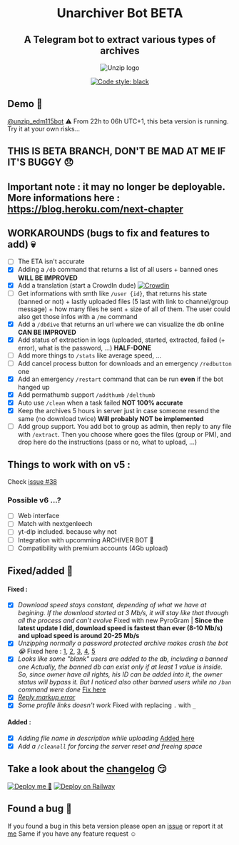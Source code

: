<div align="center">

# Unarchiver Bot **BETA**

## A Telegram bot to extract various types of archives

![Unzip logo](https://telegra.ph/file/426207477776ffa00519f.png)

<a href="https://github.com/psf/black"><img alt="Code style: black" src="https://img.shields.io/badge/code%20style-black-000000.svg"></a>

</div>

## Demo 🥰

[@unzip_edm115bot](https://t.me/unzip_edm115bot)
⚠️ From 22h to 06h UTC+1, this beta version is running. Try it at your own risks…

## **THIS IS BETA BRANCH, DON'T BE MAD AT ME IF IT'S BUGGY 😞**

## Important note : it may no longer be deployable. More informations here : https://blog.heroku.com/next-chapter

## WORKAROUNDS (bugs to fix and features to add) 💀

- [ ] The ETA isn't accurate
- [x] Adding a `/db` command that returns a list of all users + banned ones **WILL BE IMPROVED**
- [x] Add a translation (start a CrowdIn dude) [![Crowdin](https://badges.crowdin.net/unzip-bot-edm115/localized.svg)](https://crowdin.com/project/unzip-bot-edm115)
- [ ] Get informations with smth like `/user {id}`, that returns his state (banned or not) + lastly uploaded files (5 last with link to channel/group message) + how many files he sent + size of all of them. The user could also get those infos with a `/me` command
- [x] Add a `/dbdive` that returns an url where we can visualize the db online **CAN BE IMPROVED**
- [x] Add status of extraction in logs (uploaded, started, extracted, failed (+ error), what is the password, …) **HALF-DONE**
- [ ] Add more things to `/stats` like average speed, …
- [ ] Add cancel process button for downloads and an emergency `/redbutton` one
- [x] Add an emergency `/restart` command that can be run **even** if the bot hanged up
- [x] Add permathumb support `/addthumb` `/delthumb`
- [x] Auto use `/clean` when a task failed **NOT 100% accurate**
- [x] Keep the archives 5 hours in server just in case someone resend the same (no download twice) **Will probably NOT be implemented**
- [ ] Add group support. You add bot to group as admin, then reply to any file with `/extract`. Then you choose where goes the files (group or PM), and drop here do the instructions (pass or no, what to upload, …)

## Things to work with on v5 :

Check [issue #38](https://github.com/EDM115/unzip-bot/issues/38)

### Possible v6 ...?

- [ ] Web interface
- [ ] Match with nextgenleech
- [ ] yt-dlp included. because why not
- [ ] Integration with upcomming ARCHIVER BOT 👀
- [ ] Compatibility with premium accounts (4Gb upload)

## Fixed/added :partying_face:

#### Fixed :

- [x] _Download speed stays constant, depending of what we have at begining. If the download started at 3 Mb/s, it will stay like that through all the process and can't evolve_ Fixed with new PyroGram | **Since the latest update I did, download speed is fastest than ever (8-10 Mb/s) and upload speed is around 20-25 Mb/s**
- [x] _Unzipping normally a password protected archive makes crash the bot 😭_ Fixed here : [1](https://github.com/EDM115/unzip-bot/commit/41adcb26d11fa0df2425e7aa1654c88d5a4b2151), [2](https://github.com/EDM115/unzip-bot/commit/e933acdf3b61ee1cc92a194cb53c491537405c8f), [3](https://github.com/EDM115/unzip-bot/commit/db59780a14cbde2da53e739f62462719a3c95cd4), [4](https://github.com/EDM115/unzip-bot/commit/9ed2bb8621f8fb874912d8d7b103af83075c0202), [5](https://github.com/EDM115/unzip-bot/commit/5d6004aaae3a494b2e2a83b9c980cb3c4b94c731)
- [x] _Looks like some "blank" users are added to the db, including a banned one Actually, the banned db can exist only if at least 1 value is inside. So, since owner have all rights, his ID can be added into it, the owner status will bypass it. But I noticed also other banned users while no `/ban` command were done_ [Fix here](https://github.com/EDM115/unzip-bot/commit/6b69084cd7337453effb7e9015d2c77da83f8d81)
- [x] [_Reply markup error_](https://github.com/EDM115/unzip-bot/issues/2)
- [x] _Some profile links doesn't work_ Fixed with replacing `.` with `_`

#### Added :

- [x] _Adding file name in description while uploading_ [Added here](https://github.com/EDM115/unzip-bot/commit/37e534873baba858583729f27927f42da368ed86)
- [x] _Add a `/cleanall` for forcing the server reset and freeing space_

## Take a look about the [changelog](https://github.com/EDM115/unzip-bot/blob/beta/changelog.md) 😏

[![Deploy me 🥺](https://www.herokucdn.com/deploy/button.svg)](https://www.heroku.com/deploy?template=https://github.com/EDM115/unzip-bot/tree/beta)
[![Deploy on Railway](https://railway.app/button.svg)](https://railway.app/new/template/ENIia-?referralCode=EDM115)

## Found a bug 🐞

If you found a bug in this beta version please open an [issue](https://github.com/EDM115/unzip-bot/issues) or report it at [me](https://t.me/EDM115)
Same if you have any feature request ☺️
